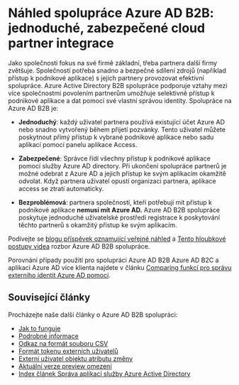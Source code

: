 <properties
   pageTitle="Náhled spolupráce Azure Active Directory B2B: jednoduché, zabezpečené cloud partner integrace | Microsoft Azure"
   description="Azure Active Directory B2B spolupráce podporuje vztahy mezi více společnostmi povolením obchodní partnery selektivně přístup k podnikové aplikace"
   services="active-directory"
   documentationCenter=""
   authors="viv-liu"
   manager="femila"
   editor=""
   tags=""/>

<tags
   ms.service="active-directory"
   ms.devlang="NA"
   ms.topic="article"
   ms.tgt_pltfrm="NA"
   ms.workload="identity"
   ms.date="09/27/2016"
   ms.author="femila"/>

# <a name="azure-ad-b2b-collaboration-preview-simple-secure-cloud-partner-integration"></a>Náhled spolupráce Azure AD B2B: jednoduché, zabezpečené cloud partner integrace

Jako společnosti fokus na své firmě základní, třeba partnera další firmy zvětšuje. Společností potřeba snadno a bezpečné sdílení zdrojů (například přístup k podnikové aplikace) s jejich partnery provozovat efektivní spolupráce. Azure Active Directory B2B spolupráce podporuje vztahy mezi více společnostmi povolením partnerům umožňuje selektivně přístup k podnikové aplikace a dat pomocí své vlastní správou identity. Spolupráce na Azure AD B2B je:

- **Jednoduchý**: každý uživatel partnera používá existující účet Azure AD nebo snadno vytvořený během přijetí pozvánky. Tento uživatel můžete poskytnout přímý přístup k vybrané podnikové aplikace nebo sadu aplikací pomocí panelu aplikace Access.

- **Zabezpečené**: Správce řídí všechny přístup k podnikové aplikace pomocí služby Azure AD directory. Při ukončení spolupráce partnerů je možné odebrat z Azure AD a jejich přístup ke svým aplikacím okamžitě odvolat. Když partnera uživatel opustí organizaci partnera, aplikace access se ztratí automaticky.

- **Bezproblémová**: partnera společností, kteří potřebují mít přístup k podnikové aplikace **nemusí mít Azure AD.** Azure AD B2B spolupráce poskytuje jednoduché uživatelské prostředí registrace k poskytování těchto partnerů s okamžitý přístup ke svým aplikacím.

Podívejte se [blogu příspěvek oznamující veřejné náhled](http://blogs.technet.com/b/ad/archive/2015/09/15/learn-all-about-the-azure-ad-b2b-collaboration-preview.aspx) a [Tento hloubkové postupy videa](https://channel9.msdn.com/Series/Azure-Active-Directory-Videos-Demos/Azure-Active-Directory-B2B-collaboration-demo) rozbor Azure AD B2B spolupráce.

Porovnání případy použití pro spolupráci Azure AD B2B Azure AD B2C a aplikaci Azure AD více klienta najdete v článku [Comparing funkcí pro správu externího identit Azure AD pomocí](active-directory-b2b-compare-external-identities.md).

## <a name="related-articles"></a>Související články
Procházejte naše další články o Azure AD B2B spolupráci:

- [Jak to funguje](active-directory-b2b-how-it-works.md)
- [Podrobné informace](active-directory-b2b-detailed-walkthrough.md)
- [Odkaz na formát souboru CSV](active-directory-b2b-references-csv-file-format.md)
- [Formát tokenu externích uživatelů](active-directory-b2b-references-external-user-token-format.md)
- [Externí uživatel objektu atributu změny](active-directory-b2b-references-external-user-object-attribute-changes.md)
- [Aktuální verze preview omezení](active-directory-b2b-current-preview-limitations.md)
- [Index článek Správa aplikací služby Azure Active Directory](active-directory-apps-index.md)
